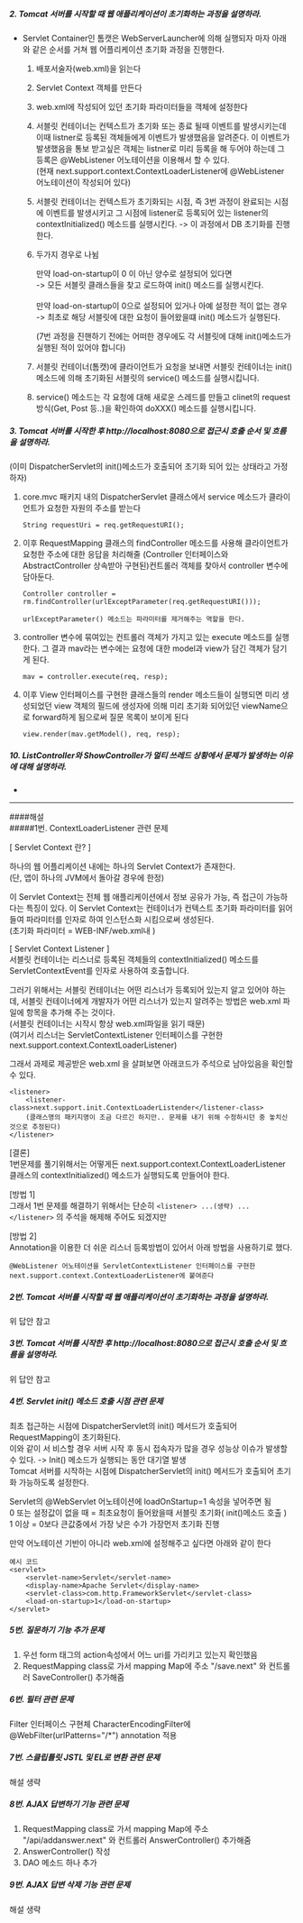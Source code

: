 ##### 2. Tomcat 서버를 시작할 때 웹 애플리케이션이 초기화하는 과정을 설명하라.
* Servlet Container인 톰캣은 WebServerLauncher에 의해 실행되자 마자 아래와 같은 순서를 거쳐 웹 어플리케이션 초기화 과정을 진행한다.

	1. 배포서술자(web.xml)을 읽는다
	2. Servlet Context 객체를 만든다
	3. web.xml에 작성되어 있던 초기화 파라미터들을 객체에 설정한다
	4. 서블릿 컨테이너는 컨텍스트가 초기화 또는 종료 될때 이벤트를 발생시키는데 이때 listner로 등록된 객체들에게 이벤트가 발생했음을 알려준다.
	이 이벤트가 발생했음을 통보 받고싶은 객체는 listner로 미리 등록을 해 두어야 하는데 그 등록은 @WebListener 어노테이션을 이용해서 할 수 있다.<br>
	(현재 next.support.context.ContextLoaderListener에 @WebListener 어노테이션이 작성되어 있다)
	5. 서블릿 컨테이너는 컨텍스트가 초기화되는 시점, 즉 3번 과정이 완료되는 시점에 이벤트를 발생시키고 그 시점에 listener로 등록되어 있는 listener의 contextInitialized() 메소드를 실행시킨다. -> 이 과정에서 DB 초기화를 진행한다.
	
	6. 두가지 경우로 나뉨<br>
	
		만약 load-on-startup이 0 이 아닌 양수로 설정되어 있다면<br>
			-> 모든 서블릿 클래스들을 찾고 로드하여 init() 메소드를 실행시킨다.
		<br><br>
		만약 load-on-startup이 0으로 설정되어 있거나 아예 설정한 적이 없는 경우<br>
			-> 최초로 해당 서블릿에 대한 요청이 들어왔을떄 init() 메소드가 실행된다.

		(7번 과정을 진핸하기 전에는 어떠한 경우에도 각 서블릿에 대해 init()메소드가 실행된 적이 있어야 합니다)<br>

	7. 서블릿 컨테이너(톰캣)에 클라이언트가 요청을 보내면 서블릿 컨테이너는 init()메소드에 의해 초기화된 서블릿의 service() 메소드를 실행시킵니다.

	8. service() 메소드는 각 요청에 대해 새로운 스레드를 만들고 clinet의 request 방식(Get, Post 등..)을 확인하여 doXXX() 메소드를 실행시킵니다.

##### 3. Tomcat 서버를 시작한 후 http://localhost:8080으로 접근시 호출 순서 및 흐름을 설명하라.
(이미 DispatcherServlet의 init()메소드가 호출되어 초기화 되어 있는 상태라고 가정하자)

1. core.mvc 패키지 내의 DispatcherServlet 클래스에서 service 메소드가 클라이언트가 요청한 자원의 주소를 받는다
	
	```
	String requestUri = req.getRequestURI();
	```

2. 이후 RequestMapping 클래스의 findController 메소드를 사용해 클라이언트가 요청한 주소에 대한 응답을 처리해줄 (Controller 인터페이스와 AbstractController 상속받아 구현된)컨트롤러 객체를 찾아서 controller 변수에 담아둔다.
	
	```
	Controller controller = rm.findController(urlExceptParameter(req.getRequestURI()));

	urlExceptParameter() 메소드는 파라미터를 제거해주는 역할을 한다.
	```

3. controller 변수에 묶여있는 컨트롤러 객체가 가지고 있는 execute 메소드를 실행한다.
그 결과 mav라는 변수에는 요청에 대한 model과 view가 담긴 객체가 담기게 된다.

	```
	mav = controller.execute(req, resp);
	```

4. 이후 View 인터페이스를 구현한 클래스들의 render 메소드들이 실행되면 미리 생성되었던 view 객체의 필드에 생성자에 의해 미리 초기화 되어있던 viewName으로 forward하게 됨으로써 질문 목록이 보이게 된다

	```
	view.render(mav.getModel(), req, resp);
	```

##### 10. ListController와 ShowController가 멀티 쓰레드 상황에서 문제가 발생하는 이유에 대해 설명하라.
* 





---
####해설<br>
#####1번. ContextLoaderListener 관련 문제

[ Servlet Context 란? ]

하나의 웹 어플리케이션 내에는 하나의 Servlet Context가 존재한다.<br>
(단, 앱이 하나의 JVM에서 돌아갈 경우에 한정)

이 Servlet Context는 전체 웹 애플리케이션에서 정보 공유가 가능, 즉 접근이 가능하다는 특징이 있다.
이 Servlet Context는 컨테이너가 컨텍스트 초기화 파라미터를 읽어들여 파라미터를 인자로 하여 인스턴스화 시킴으로써 생성된다.<br>
(초기화 파라미터 = WEB-INF/web.xml내 <context-param></context-param>)

[ Servlet Context Listener ]<br>
서블릿 컨테이너는 리스너로 등록된 객체들의 contextInitialized() 메소드를 ServletContextEvent를 인자로 사용하여 호출합니다.

그러기 위해서는 서블릿 컨테이너는 어떤 리스너가 등록되어 있는지 알고 있어야 하는데, 서블릿 컨테이너에게 개발자가 어떤 리스너가 있는지 알려주는 방법은 web.xml 파일에 <listener> 항목을 추가해 주는 것이다.<br>
(서블릿 컨테이너는 시작시 항상 web.xml파일을 읽기 때문)<br>
(여기서 리스너는 ServletContextListener 인터페이스를 구현한 next.support.context.ContextLoaderListener)

그래서 과제로 제공받은 web.xml 을 살펴보면 아래코드가 주석으로 남아있음을 확인할 수 있다.<br>
```
<listener>
	<listener-class>next.support.init.ContextLoaderListender</listener-class>
	(클래스명의 패키지명이 조금 다르긴 하지만.. 문제를 내기 위해 수정하시던 중 놓치신 것으로 추정된다)
</listener>
```

[결론]<br>
1번문제를 풀기위해서는 어떻게든 next.support.context.ContextLoaderListener 클래스의 contextInitialized() 메소드가 실행되도록 만들어야 한다.

[방법 1]<br>
그래서 1번 문제를 해결하기 위해서는 단순히 ```<listener> ...(생략) ... </listener>``` 의 주석을 해제해 주어도 되겠지만

[방법 2]<br>
Annotation을 이용한 더 쉬운 리스너 등록방법이 있어서 아래 방법을 사용하기로 했다.

```
@WebListener 어노테이션을 ServletContextListener 인터페이스를 구현한
next.support.context.ContextLoaderListener에 붙여준다 
```


##### 2번. Tomcat 서버를 시작할 때 웹 애플리케이션이 초기화하는 과정을 설명하라.

위 답안 참고

##### 3번. Tomcat 서버를 시작한 후 http://localhost:8080으로 접근시 호출 순서 및 흐름을 설명하라.

위 답안 참고

##### 4번. Servlet init() 메소드 호출 시점 관련 문제
최초 접근하는 시점에 DispatcherServlet의 init() 메서드가 호출되어 RequestMapping이 초기화된다.<br>
이와 같이 서 비스할 경우 서버 시작 후 동시 접속자가 많을 경우 성능상 이슈가 발생할 수 있다. -> Init() 메소드가 실행되는 동안 대기열 발생<br>
Tomcat 서버를 시작하는 시점에 DispatcherServlet의 init() 메서드가 호출되어 초기화 가능하도록 설정한다.<br>

Servlet의 @WebServlet 어노테이션에 loadOnStartup=1 속성을 넣어주면 됨<br>
0 또는 설정값이 없을 때 = 최초요청이 들어왔을때 서블릿 초기화( init()메소드 호출 )<br>
1 이상 = 0보다 큰값중에서 가장 낮은 수가 가장먼저 초기화 진행<br>

만약 어노테이션 기반이 아니라 web.xml에 설정해주고 싶다면 아래와 같이 한다

```
예시 코드
<servlet>
    <servlet-name>Servlet</servlet-name>
    <display-name>Apache Servlet</display-name>
    <servlet-class>com.http.FrameworkServlet</servlet-class>
    <load-on-startup>1</load-on-startup>
</servlet> 
```

##### 5번. 질문하기 기능 추가 문제
1. 우선 form 태그의 action속성에서 어느 uri를 가리키고 있는지 확인했음
2. RequestMapping class로 가서 mapping Map에 주소 "/save.next" 와 컨트롤러 SaveController() 추가해줌

##### 6번. 필터 관련 문제
Filter 인터페이스 구현체 CharacterEncodingFilter에 @WebFilter(urlPatterns="/*") annotation 적용

##### 7번. 스클립틀릿 JSTL 및 EL로 변환 관련 문제

해설 생략

##### 8번. AJAX 답변하기 기능 관련 문제
1. RequestMapping class로 가서 mapping Map에 주소 "/api/addanswer.next" 와 컨트롤러 AnswerController() 추가해줌
2. AnswerController() 작성
3. DAO 메소드 하나 추가

##### 9번. AJAX 답변 삭제 기능 관련 문제

해설 생략